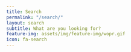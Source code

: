 ```yaml
---
title: Search
permalink: "/search/"
layout: search
subtitle: What are you looking for?
feature-img: assets/img/feature-img/wopr.gif
icon: fa-search
---
```


